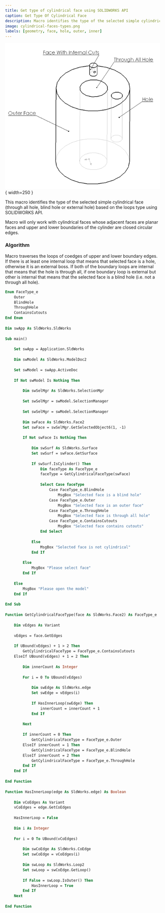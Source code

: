 ```yaml
---
title: Get type of cylindrical face using SOLIDWORKS API
caption: Get Type Of Cylindrical Face
description: Macro identifies the type of the selected simple cylindrical face (through all hole, blind hole or external hole) using SOLIDWORKS API based on the loops type
image: cylindrical-faces-types.png
labels: [geometry, face, hole, outer, inner]
---
```

![Types of cylindrical faces](cylindrical-faces-types.png){ width=250 }

This macro identifies the type of the selected simple cylindrical face (through all hole, blind hole or external hole) based on the loops type using SOLIDWORKS API.

Macro will only work with cylindrical faces whose adjacent faces are planar faces and upper and lower boundaries of the cylinder are closed circular edges.

### Algorithm

Macro traverses the loops of coedges of upper and lower boundary edges. If there is at least one internal loop that means that selected face is a hole, otherwise it is an external boss. If both of the boundary loops are internal that means that the hole is through all, if one boundary loop is external but other is internal that means that the selected face is a blind hole (i.e. not a through all hole).

~~~ vb
Enum FaceType_e
    Outer
    BlindHole
    ThroughHole
    ContainsCutouts
End Enum

Dim swApp As SldWorks.SldWorks

Sub main()

    Set swApp = Application.SldWorks
    
    Dim swModel As SldWorks.ModelDoc2
    
    Set swModel = swApp.ActiveDoc
    
    If Not swModel Is Nothing Then
    
        Dim swSelMgr As SldWorks.SelectionMgr
        
        Set swSelMgr = swModel.SelectionManager
        
        Set swSelMgr = swModel.SelectionManager
        
        Dim swFace As SldWorks.Face2
        Set swFace = swSelMgr.GetSelectedObject6(1, -1)
        
        If Not swFace Is Nothing Then
            
            Dim swSurf As SldWorks.Surface
            Set swSurf = swFace.GetSurface
            
            If swSurf.IsCylinder() Then
                Dim faceType As FaceType_e
                faceType = GetCylindricalFaceType(swFace)
                
                Select Case faceType
                    Case FaceType_e.BlindHole
                        MsgBox "Selected face is a blind hole"
                    Case FaceType_e.Outer
                        MsgBox "Selected face is an outer face"
                    Case FaceType_e.ThroughHole
                        MsgBox "Selected face is through all hole"
                    Case FaceType_e.ContainsCutouts
                        MsgBox "Selected face contains cutouts"
                End Select
                
            Else
                MsgBox "Selected face is not cylindrical"
            End If
            
        Else
            MsgBox "Please select face"
        End If
        
    Else
        MsgBox "Please open the model"
    End If
    
End Sub

Function GetCylindricalFaceType(face As SldWorks.Face2) As FaceType_e

    Dim vEdges As Variant
        
    vEdges = face.GetEdges
    
    If UBound(vEdges) + 1 > 2 Then
        GetCylindricalFaceType = FaceType_e.ContainsCutouts
    ElseIf UBound(vEdges) + 1 = 2 Then
        
        Dim innerCount As Integer
        
        For i = 0 To UBound(vEdges)
            
            Dim swEdge As SldWorks.edge
            Set swEdge = vEdges(i)
            
            If HasInnerLoop(swEdge) Then
                innerCount = innerCount + 1
            End If
            
        Next
    
        If innerCount = 0 Then
            GetCylindricalFaceType = FaceType_e.Outer
        ElseIf innerCount = 1 Then
            GetCylindricalFaceType = FaceType_e.BlindHole
        ElseIf innerCount = 2 Then
            GetCylindricalFaceType = FaceType_e.ThroughHole
        End If
    End If
    
End Function

Function HasInnerLoop(edge As SldWorks.edge) As Boolean
    
    Dim vCoEdges As Variant
    vCoEdges = edge.GetCoEdges
    
    HasInnerLoop = False
    
    Dim i As Integer
    
    For i = 0 To UBound(vCoEdges)
    
        Dim swCoEdge As SldWorks.CoEdge
        Set swCoEdge = vCoEdges(i)
        
        Dim swLoop As SldWorks.Loop2
        Set swLoop = swCoEdge.GetLoop()
        
        If False = swLoop.IsOuter() Then
            HasInnerLoop = True
        End If
    Next
    
End Function
~~~


